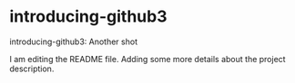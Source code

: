 # introducing-github3
introducing-github3: Another shot

I am editing the README file. Adding some more details about the project description.
